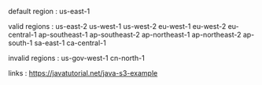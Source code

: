 default region :
us-east-1

valid regions :
us-east-2
us-west-1
us-west-2
eu-west-1
eu-west-2
eu-central-1
ap-southeast-1
ap-southeast-2
ap-northeast-1
ap-northeast-2
ap-south-1
sa-east-1
ca-central-1

invalid regions :
us-gov-west-1
cn-north-1

links :
https://javatutorial.net/java-s3-example


